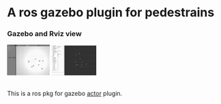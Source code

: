 # A ros gazebo plugin for pedestrains

### Gazebo and Rviz view
<img src="./gazebo_view.png" alt="Drawing" style="width: 100px;"/>
<img src="./rviz_view.png" alt="Drawing" style="width: 105px;"/>

<br>
<br/>

This is a ros pkg for gazebo [actor](http://gazebosim.org/tutorials?tut=actor&cat=build_robot) plugin.

